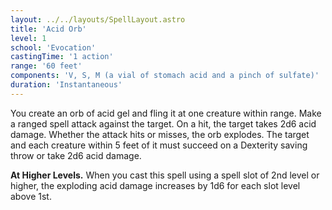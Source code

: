 ```yaml
---
layout: ../../layouts/SpellLayout.astro
title: 'Acid Orb'
level: 1
school: 'Evocation'
castingTime: '1 action'
range: '60 feet'
components: 'V, S, M (a vial of stomach acid and a pinch of sulfate)'
duration: 'Instantaneous'
---
```


You create an orb of acid gel and fling it at one creature within range. Make a ranged spell attack against the target. On a hit, the target takes 2d6 acid damage. Whether the attack hits or misses, the orb explodes. The target and each creature within 5 feet of it must succeed on a Dexterity saving throw or take 2d6 acid damage.

**At Higher Levels.** When you cast this spell using a spell slot of 2nd level or higher, the exploding acid damage increases by 1d6 for each slot level above 1st.